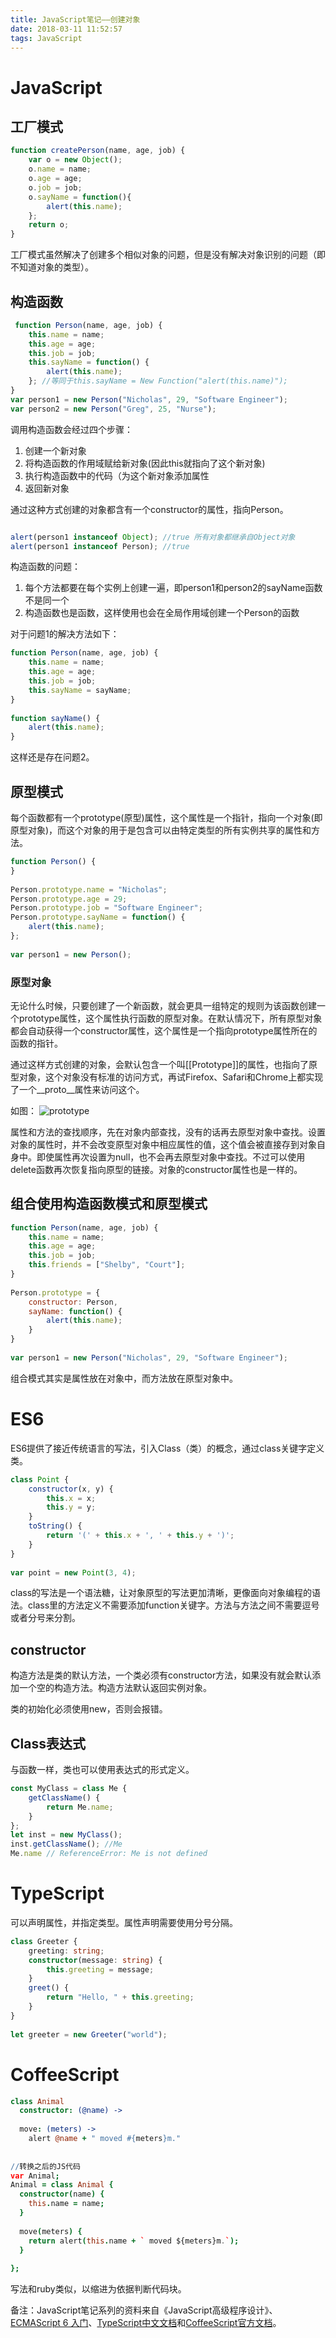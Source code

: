 ```yaml
---
title: JavaScript笔记——创建对象
date: 2018-03-11 11:52:57
tags: JavaScript
---
```



# JavaScript

## 工厂模式

``` javascript
function createPerson(name, age, job) {
    var o = new Object();
    o.name = name;
    o.age = age;
    o.job = job;
    o.sayName = function(){
        alert(this.name);
    };
    return o;
}
```

工厂模式虽然解决了创建多个相似对象的问题，但是没有解决对象识别的问题（即不知道对象的类型）。

## 构造函数

``` javascript
 function Person(name, age, job) {
    this.name = name;
    this.age = age;
    this.job = job;
    this.sayName = function() {
        alert(this.name);
    }; //等同于this.sayName = New Function("alert(this.name)");
}
var person1 = new Person("Nicholas", 29, "Software Engineer");
var person2 = new Person("Greg", 25, "Nurse");
```

调用构造函数会经过四个步骤：

1. 创建一个新对象
2. 将构造函数的作用域赋给新对象(因此this就指向了这个新对象)
3. 执行构造函数中的代码（为这个新对象添加属性
4. 返回新对象

通过这种方式创建的对象都含有一个constructor的属性，指向Person。

```javascript

alert(person1 instanceof Object); //true 所有对象都继承自Object对象
alert(person1 instanceof Person); //true
```

构造函数的问题：

1. 每个方法都要在每个实例上创建一遍，即person1和person2的sayName函数不是同一个
2. 构造函数也是函数，这样使用也会在全局作用域创建一个Person的函数

对于问题1的解决方法如下：
```javascript
function Person(name, age, job) {
    this.name = name;
    this.age = age;
    this.job = job;
    this.sayName = sayName;
}
 
function sayName() {
    alert(this.name);
}
```

这样还是存在问题2。

## 原型模式

每个函数都有一个prototype(原型)属性，这个属性是一个指针，指向一个对象(即原型对象)，而这个对象的用于是包含可以由特定类型的所有实例共享的属性和方法。

```javascript
function Person() {
}
 
Person.prototype.name = "Nicholas";
Person.prototype.age = 29;
Person.prototype.job = "Software Engineer";
Person.prototype.sayName = function() {
    alert(this.name);
};
 
var person1 = new Person();
```

### 原型对象

无论什么时候，只要创建了一个新函数，就会更具一组特定的规则为该函数创建一个prototype属性，这个属性执行函数的原型对象。在默认情况下，所有原型对象都会自动获得一个constructor属性，这个属性是一个指向prototype属性所在的函数的指针。

通过这样方式创建的对象，会默认包含一个叫[[Prototype]]的属性，也指向了原型对象，这个对象没有标准的访问方式，再试Firefox、Safari和Chrome上都实现了一个__proto__属性来访问这个。

如图：
![prototype](/images/javascript0_prototype.png)

属性和方法的查找顺序，先在对象内部查找，没有的话再去原型对象中查找。设置对象的属性时，并不会改变原型对象中相应属性的值，这个值会被直接存到对象自身中。即使属性再次设置为null，也不会再去原型对象中查找。不过可以使用delete函数再次恢复指向原型的链接。对象的constructor属性也是一样的。

## 组合使用构造函数模式和原型模式

```javascript
function Person(name, age, job) {
    this.name = name;
    this.age = age;
    this.job = job;
    this.friends = ["Shelby", "Court"];
}
 
Person.prototype = {
    constructor: Person,
    sayName: function() {
        alert(this.name);
    }
}
 
var person1 = new Person("Nicholas", 29, "Software Engineer");
```

组合模式其实是属性放在对象中，而方法放在原型对象中。

# ES6

ES6提供了接近传统语言的写法，引入Class（类）的概念，通过class关键字定义类。

```javascript
class Point {
    constructor(x, y) {
        this.x = x;
        this.y = y;
    }
    toString() {
        return '(' + this.x + ', ' + this.y + ')';
    }
}
  
var point = new Point(3, 4);
```

class的写法是一个语法糖，让对象原型的写法更加清晰，更像面向对象编程的语法。class里的方法定义不需要添加function关键字。方法与方法之间不需要逗号或者分号来分割。

## constructor

构造方法是类的默认方法，一个类必须有constructor方法，如果没有就会默认添加一个空的构造方法。构造方法默认返回实例对象。

类的初始化必须使用new，否则会报错。

## Class表达式

与函数一样，类也可以使用表达式的形式定义。

```javascript
const MyClass = class Me {
    getClassName() {
        return Me.name;
    }
};
let inst = new MyClass();
inst.getClassName(); //Me
Me.name // ReferenceError: Me is not defined
```

# TypeScript

可以声明属性，并指定类型。属性声明需要使用分号分隔。

```typescript
class Greeter {
    greeting: string;
    constructor(message: string) {
        this.greeting = message;
    }
    greet() {
        return "Hello, " + this.greeting;
    }
}
 
let greeter = new Greeter("world");
```

# CoffeeScript

```coffeescript
class Animal
  constructor: (@name) ->
 
  move: (meters) ->
    alert @name + " moved #{meters}m."
  
  
//转换之后的JS代码
var Animal;
Animal = class Animal {
  constructor(name) {
    this.name = name;
  }
 
  move(meters) {
    return alert(this.name + ` moved ${meters}m.`);
  }
 
};
```

写法和ruby类似，以缩进为依据判断代码块。


备注：JavaScript笔记系列的资料来自《JavaScript高级程序设计》、[ECMAScript 6 入门](http://es6.ruanyifeng.com/)、[TypeScript中文文档](https://www.tslang.cn/docs/home.html)和[CoffeeScript官方文档](http://coffeescript.org/)。